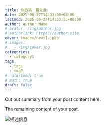 ```yaml
---
title: 你的第一篇文章
date: 2025-06-27T14:33:36+08:00
lastmod: 2025-06-27T14:33:36+08:00
author: Author Name
# avatar: /img/author.jpg
# authorlink: https://author.site
cover: images/news1.jpeg
# images:
#   - /img/cover.jpg
categories:
  - category1
tags:
  - tag1
  - tag2
# nolastmod: true
# math: true
draft: false
---
```


Cut out summary from your post content here.

<!--more-->

The remaining content of your post.

![描述信息](images/news1.jpeg)
